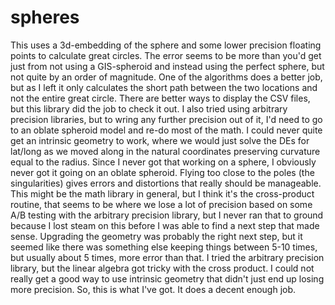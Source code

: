 # spheres
This uses a 3d-embedding of the sphere and some lower precision floating points to calculate great circles. The error seems to be more than you'd get just from not using a GIS-spheroid and instead using the perfect sphere, but not quite by an order of magnitude. One of the algorithms does a better job, but as I left it only calculates the short path between the two locations and not the entire great circle.
There are better ways to display the CSV files, but this library did the job to check it out. I also tried using arbitrary precision libraries, but to wring any further precision out of it, I'd need to go to an oblate spheroid model and re-do most of the math.
I could never quite get an intrinsic geometry to work, where we would just solve the DEs for lat/long as we moved along in the natural coordinates preserving curvature equal to the radius. Since I never got that working on a sphere, I obviously never got it going on an oblate spheroid.
Flying too close to the poles (the singularities) gives errors and distortions that really should be manageable. This might be the math library in general, but I think it's the cross-product routine, that seems to be where we lose a lot of precision based on some A/B testing with the arbitrary precision library, but I never ran that to ground because I lost steam on this before I was able to find a next step that made sense.
Upgrading the geometry was probably the right next step, but it seemed like there was something else keeping things between 5-10 times, but usually about 5 times, more error than that. I tried the arbitrary precision library, but the linear algebra got tricky with the cross product. I could not really get a good way to use intrinsic geometry that didn't just end up losing more precision.
So, this is what I've got. It does a decent enough job.
